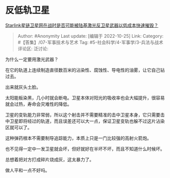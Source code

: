 # 反低轨卫星
[Starlink星链卫星网在战时是否可能被陆基激光反卫星武器以低成本快速摧毁？](https://www.zhihu.com/question/475827334/answer/2728885581)

> Author: #Anonymity
> Last update: [编辑于 2022-10-25]
> Link:
> Category: #【答集】/07-军事技术与艺术
> Tag: #5-社会科学/4-军事学/3-兵法与战术
> 评论区:
> 泛讨论:

为什么一定要用激光武器？

在它的轨道上连续制造直径数百米的沾染性、腐蚀性、导电性的油雾，让它自己钻过去。

出来就灰头土脸。

太阳能板染黑，几小时就会断电。卫星本体对阳光的吸收率也会大幅提升，很容易就会过热，寿命会灾难性的降低。

卫星的变轨能力非常弱，所以这个射击并不需要精准的击中卫星本身，它只需要击中卫星即将经过的轨道，而且误差还可以大一点，保证卫星变轨也躲不过这片沾染区就可以了。

这种弹药根本不需要制导追踪能力，本质上只是一门比较强的高射火箭炮。

也不见得一定中一发卫星就会坏，但好就好在半坏不坏，而且不知道什么时候坏。

总想着把对方打成碎片烧成灰，这太暴力了。

做人平和一点不好吗。
